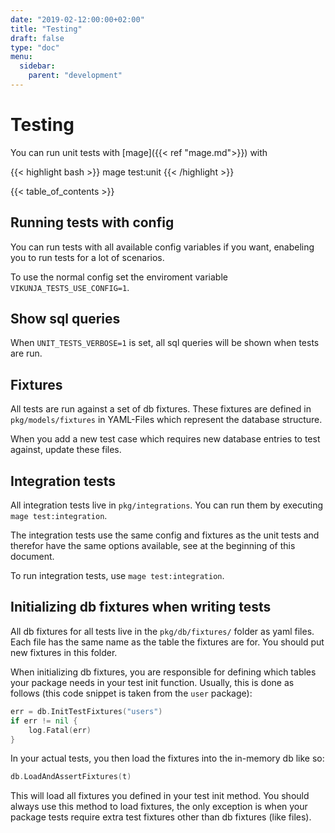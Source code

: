 ```yaml
---
date: "2019-02-12:00:00+02:00"
title: "Testing"
draft: false
type: "doc"
menu:
  sidebar:
    parent: "development"
---
```


# Testing

You can run unit tests with [mage]({{< ref "mage.md">}}) with

{{< highlight bash >}}
mage test:unit
{{< /highlight >}}

{{< table_of_contents >}}

## Running tests with config

You can run tests with all available config variables if you want, enabeling you to run tests for a lot of scenarios.

To use the normal config set the enviroment variable `VIKUNJA_TESTS_USE_CONFIG=1`.

## Show sql queries

When `UNIT_TESTS_VERBOSE=1` is set, all sql queries will be shown when tests are run.

## Fixtures

All tests are run against a set of db fixtures.
These fixtures are defined in `pkg/models/fixtures` in YAML-Files which represent the database structure.

When you add a new test case which requires new database entries to test against, update these files.

## Integration tests

All integration tests live in `pkg/integrations`.
You can run them by executing `mage test:integration`.

The integration tests use the same config and fixtures as the unit tests and therefor have the same options available,
see at the beginning of this document.

To run integration tests, use `mage test:integration`.

## Initializing db fixtures when writing tests

All db fixtures for all tests live in the `pkg/db/fixtures/` folder as yaml files.
Each file has the same name as the table the fixtures are for.
You should put new fixtures in this folder.

When initializing db fixtures, you are responsible for defining which tables your package needs in your test init function.
Usually, this is done as follows (this code snippet is taken from the `user` package):

```go
err = db.InitTestFixtures("users")
if err != nil {
	log.Fatal(err)
}
```

In your actual tests, you then load the fixtures into the in-memory db like so:

```go
db.LoadAndAssertFixtures(t)
```

This will load all fixtures you defined in your test init method.
You should always use this method to load fixtures, the only exception is when your package tests require extra test 
fixtures other than db fixtures (like files).
